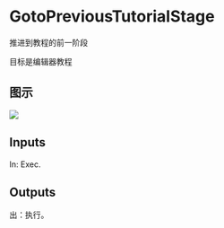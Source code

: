 # GotoPreviousTutorialStage

推进到教程的前一阶段

目标是编辑器教程

## 图示

![]($-20221218-21160310.png)

## Inputs

In: Exec.  

## Outputs

出：执行。
